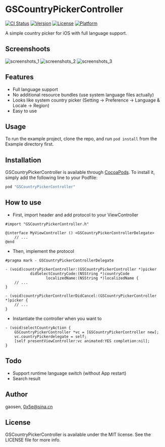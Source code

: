 # GSCountryPickerController

[![CI Status](http://img.shields.io/travis/gaosen/GSCountryPickerController.svg?style=flat)](https://travis-ci.org/gaosen/GSCountryPickerController)
[![Version](https://img.shields.io/cocoapods/v/GSCountryPickerController.svg?style=flat)](http://cocoapods.org/pods/GSCountryPickerController)
[![License](https://img.shields.io/cocoapods/l/GSCountryPickerController.svg?style=flat)](http://cocoapods.org/pods/GSCountryPickerController)
[![Platform](https://img.shields.io/cocoapods/p/GSCountryPickerController.svg?style=flat)](http://cocoapods.org/pods/GSCountryPickerController)

A simple country picker for iOS with full language support.

## Screenshoots

![screenshots_1](https://github.com/0x5e/GSCountryPickerController/raw/master/Resource/screenshots_1.png)
![screenshots_2](https://github.com/0x5e/GSCountryPickerController/raw/master/Resource/screenshots_2.png)
![screenshots_3](https://github.com/0x5e/GSCountryPickerController/raw/master/Resource/screenshots_3.png)

## Features

- Full language support
- No additional resource bundles (use system language files actually)
- Looks like system country picker (Setting -> Preference -> Language & Locale -> Region)
- Easy to use

## Usage

To run the example project, clone the repo, and run `pod install` from the Example directory first.

## Installation

GSCountryPickerController is available through [CocoaPods](http://cocoapods.org). To install
it, simply add the following line to your Podfile:

```ruby
pod "GSCountryPickerController"
```

## How to use

- First, import header and add protocol to your ViewController

```
#import "GSCountryPickerController.h"

@interface MyViewController () <GSCountryPickerControllerDelegate>
	// ...
@end
```

- Then, implement the protocol

```
#pragma mark - GSCountryPickerControllerDelegate

- (void)countryPickerController:(GSCountryPickerController *)picker
           didSelectCountryCode:(NSString *)countryCode
                  localizedName:(NSString *)localizedName {
	// ...
}

- (void)countryPickerControllerDidCancel:(GSCountryPickerController *)picker {
   	// ... 
}
```

- Instantiate the controller when you want to

```
- (void)selectCountryAction {
    GSCountryPickerController *vc = [GSCountryPickerController new];
    vc.countryPickerdelegate = self;
    [self presentViewController:vc animated:YES completion:nil];
}
```

## Todo

- Support runtime language switch (without App restart)
- Search result

## Author

gaosen, 0x5e@sina.cn

## License

GSCountryPickerController is available under the MIT license. See the LICENSE file for more info.

